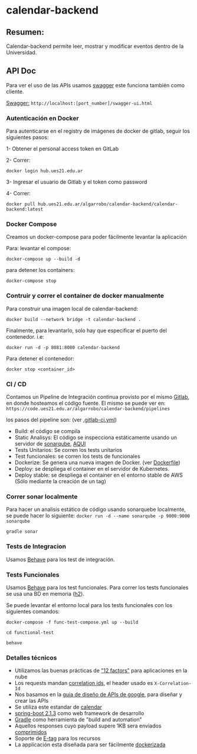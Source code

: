# calendar-backend

## Resumen:
 
Calendar-backend permite leer, mostrar y modificar eventos dentro de la Universidad.

## API Doc
Para ver el uso de las APIs usamos [swagger](https://swagger.io/tools/swagger-ui/)
este funciona también como cliente.

[Swagger:](http://localhost:[port_number]/swagger-ui.html) `http://localhost:[port_number]/swagger-ui.html`


### Autenticación en Docker

Para autenticarse en el registry de imágenes de docker de gitlab, seguir los siguientes pasos:

1- Obtener el personal access token en GitLab

2- Correr:

`docker login hub.ues21.edu.ar`

3- Ingresar el usuario de Gitlab y el token como password

4- Correr:

`docker pull hub.ues21.edu.ar/algarrobo/calendar-backend/calendar-backend:latest`

### Docker Compose

Creamos un docker-compose para poder fácilmente levantar la aplicación

Para: levantar el compose:

`docker-compose up --build -d`

para detener los containers:

`docker-compose stop`

### Contruir y correr el container de docker manualmente


Para construir una imagen local de calendar-backend: 

`docker build --network bridge -t calendar-backend .`

Finalmente, para levantarlo, solo hay que especificar el puerto del contenedor. i.e:

`docker run -d -p 8081:8080 calendar-backend`

Para detener el contenedor:

`docker stop <container_id>`


### CI / CD

Contamos un Pipeline de Integración continua provisto por el mismo [Gitlab](https://code.ues21.edu.ar/algarrobo/calendar-backend),
 en donde hosteamos el código fuente. El mismo se puede ver en: `https://code.ues21.edu.ar/algarrobo/calendar-backend/pipelines`
 
 los pasos del pipeline son: (ver [.gitlab-ci.yml](./.gitlab-ci.yml))
 *  Build: el código se compila
 *  Static Analisys: El código se inspecciona estáticamente usando un servidor de [sonarqube](https://www.sonarqube.org/), [AQUI](https://sonarqube.uesiglo21.edu.ar/dashboard?id=algarroboProject20)
 *  Tests Unitarios: Se corren los tests unitarios
 *  Test funcionales: se corren los tests de funcionales
 *  Dockerize: Se genera una nueva imagen de Docker. (ver [Dockerfile](./Dockerfile))
 *  Deploy: se despliega el container en el servidor de Kubernetes.
 *  Deploy stable: se despliega el container en el entorno stable de AWS (Sólo mediante la creación de un tag)
 
### Correr sonar localmente

Para hacer un analisis estático de código usando sonarquebe localmente, se puede hacer lo siguiente:
`docker run -d --name sonarqube -p 9000:9000 sonarqube`

`gradle sonar`

### Tests de Integracion

Usamos [Behave](https://behave.readthedocs.io/en/latest/) para los test de integración.

### Tests Funcionales

Usamos [Behave](https://behave.readthedocs.io/en/latest/) para los test funcionales.
Para correr los tests funcionales se usa una BD en memoria ([h2](https://www.h2database.com/html/main.html)).

Se puede levantar el entorno local para los tests funcionales con los siguientes comandos:

`docker-compose -f func-test-compose.yml up --build`

`cd functional-test`

`behave`

### Detalles técnicos

*   Utilizamos las buenas prácticas de ["12 factors"](https://12factor.net/es/) para aplicaciones en la nube
*   Los requests mandan [correlation ids](https://blog.rapid7.com/2016/12/23/the-value-of-correlation-ids/), el header usado es `X-Correlation-Id`
*   Nos basamos en la [guia de diseño de APIs de google](https://cloud.google.com/apis/design/), para diseñar y crear las APIs
*   Se utiliza este estandar de [calendar](https://tools.ietf.org/id/draft-ietf-calext-jscalendar-10.html)
*   [spring-boot 2.1.3](https://spring.io/projects/spring-boot) como web framework de desarrollo
*   [Gradle](https://gradle.org/) como herramienta de "build and automation"
*   Aquellos responses cuyo payload supere 1KB sera enviados [comprimidos](https://developer.mozilla.org/en-US/docs/Web/HTTP/Headers/Content-Encoding)
*   Soporte de [E-tag](https://developer.mozilla.org/es/docs/Web/HTTP/Headers/ETag) para los recursos
*   La applicación esta diseñada para ser fácilmente [dockerizada](https://www.docker.com/why-docker)
